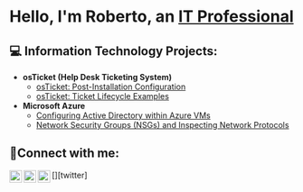<h1>Hello, I'm Roberto, an <a href="https://www.linkedin.com/in/roberto-fernandez-52a374a1/">IT Professional</a></h1>

<h2>💻 Information Technology Projects:</h2>

- <b>osTicket (Help Desk Ticketing System)</b>
  - [osTicket: Post-Installation Configuration](https://github.com/robnandez1/post-install-config)
  - [osTicket: Ticket Lifecycle Examples](https://github.com/robnandez1/ticket-lifecycle)
- <b>Microsoft Azure</b>
  - [Configuring Active Directory within Azure VMs](https://github.com/robnandez1/configure-ad)
  - [Network Security Groups (NSGs) and Inspecting Network Protocols](https://github.com/robnandez1/azure-network-protocols)

<h2>🤳Connect with me:</h2>

[<img align="left" alt="Josh | Twitter" width="22px" src="https://cdn.jsdelivr.net/npm/simple-icons@v3/icons/twitter.svg" />][twitter]
[<img align="left" alt="Josh | LinkedIn" width="22px" src="https://cdn.jsdelivr.net/npm/simple-icons@v3/icons/linkedin.svg" />][linkedin]
[<img align="left" alt="Josh | Instagram" width="22px" src="https://cdn.jsdelivr.net/npm/simple-icons@v3/icons/instagram.svg" />][instagram]

[instagram]: https://www.instagram.com/musicallyrob
[linkedin]: https://www.linkedin.com/in/roberto-fernandez-52a374a1/
